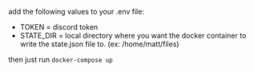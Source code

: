 add the following values to your .env file:

 - TOKEN = discord token
 - STATE_DIR = local directory where you want the docker container to write the state.json file to. (ex: /home/matt/files)

 then just run `docker-compose up`
